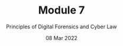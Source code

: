 ---
title: Module 7
subtitle: Principles of Digital Forensics and Cyber Law
layout: default
modal-id: 7
date: 08 Mar 2022
img: module-7.jpg
thumbnail: module-7.jpg
alt: image-alt
project-date: 12 Jan 2023
tutor: Dr Stelios Sotiriadis
unit: 12
description: Principles of Digital Forensics and Cyber Law
---